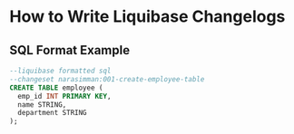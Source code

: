 # How to Write Liquibase Changelogs

## SQL Format Example

```sql
--liquibase formatted sql
--changeset narasimman:001-create-employee-table
CREATE TABLE employee (
  emp_id INT PRIMARY KEY,
  name STRING,
  department STRING
);


